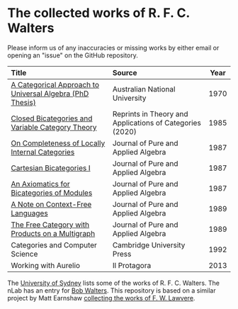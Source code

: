 # The collected works of R. F. C. Walters

Please inform us of any inaccuracies or missing works by either email or opening an "issue" on the GitHub repository.


| Title |Source| Year |
|:------|:-----|:----:|
|[A Categorical Approach to Universal Algebra (PhD Thesis)](https://github.com/mroman42/walters/blob/master/publications/1970-a-categorical-approach-to-universal-algebra.pdf)|Australian National University|1970|
|[Closed Bicategories and Variable Category Theory](https://raw.githubusercontent.com/mroman42/walters/main/publications/1985-closed-bicategories-and-variable-category-theory-2020-tac-reprint.pdf?token=GHSAT0AAAAAAB3V5M3ZEFMAUHLKTQCM4WOCZCUYSYQ)|Reprints in Theory and Applications of Categories (2020)|1985|
|[On Completeness of Locally Internal Categories](https://raw.githubusercontent.com/mroman42/walters/main/publications/1983-on-completeness-of-locally-internal-categories.pdf?token=GHSAT0AAAAAAB3V5M3YIAEHOL572CNAX624ZCUYOMQ)|Journal of Pure and Applied Algebra|1987|
|[Cartesian Bicategories I](https://raw.githubusercontent.com/mroman42/walters/main/publications/1987-cartesian-bicategories-i.pdf?token=GHSAT0AAAAAAB3V5M3ZNNR7JPGZHY5SXNTEZCUYQ4A)|Journal of Pure and Applied Algebra|1987|
|[An Axiomatics for Bicategories of Modules](https://raw.githubusercontent.com/mroman42/walters/main/publications/1985-an-axiomatics-for-bicategories-of-modules.pdf?token=GHSAT0AAAAAAB3V5M3Z23PL7IKCHKV2U3WEZCUYPJQ)|Journal of Pure and Applied Algebra|1987|
|[A Note on Context-Free Languages](https://raw.githubusercontent.com/mroman42/walters/main/publications/1988-a-note-on-context-free-languages.pdf?token=GHSAT0AAAAAAB3V5M3ZK32ZIQJRIO3OD2VIZCUYRYA)|Journal of Pure and Applied Algebra|1989|
|[The Free Category with Products on a Multigraph](https://github.com/mroman42/walters/blob/main/publications/1988-the-free-category-with-products-on-a-multigraph.pdf)|Journal of Pure and Applied Algebra|1989|
|Categories and Computer Science|Cambridge University Press|1992|
|Working with Aurelio|Il Protagora|2013|

The [University of Sydney](https://www.maths.usyd.edu.au/ut/pub-seek.py?sau=Walters+RFC&pp=3) lists some of the works of R. F. C. Walters.
The nLab has an entry for [Bob Walters](https://ncatlab.org/nlab/show/Bob+Walters).
This repository is based on a similar project by Matt Earnshaw [collecting the works of F. W. Lawvere](https://github.com/mattearnshaw/lawvere/).
